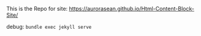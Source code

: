 This is the Repo for site: https://aurorasean.github.io/Html-Content-Block-Site/


debug: ``` bundle exec jekyll serve ```

